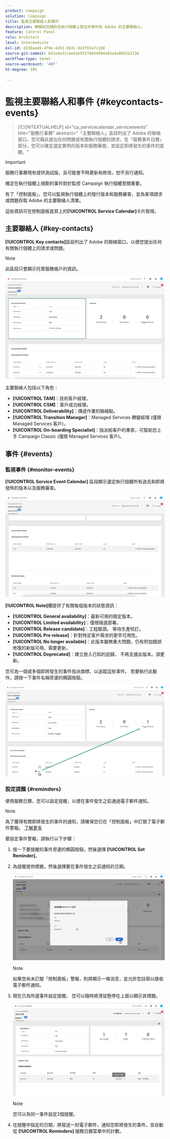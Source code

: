 ```yaml
---
product: campaign
solution: Campaign
title: 監視主要聯絡人和事件
description: 瞭解如何識別在執行個體上發生的事件和 Adobe 的主要聯絡人。
feature: Control Panel
role: Architect
level: Intermediate
exl-id: d230aae6-4f0e-4201-bb3c-0e3f83a7c1b8
source-git-commit: 8d1eda31cbe6ab915760d4894a03a4a0055a3130
workflow-type: tm+mt
source-wordcount: '497'
ht-degree: 59%

---
```


# 監視主要聯絡人和事件 {#keycontacts-events}

>[!CONTEXTUALHELP]
>id="cp_servicecalendar_serviceevents"
>title="服務行事曆"
>abstract="「主要聯絡人」區段列出了 Adobe 的聯絡窗口，您可藉此提出任何問題或有關執行個體的請求。在「服務事件日曆」部分，您可以確定選定實例的版本和服務審閱，並設定即將發生的事件的提醒。"

>[!IMPORTANT]
>
>服務行事曆現有提供測試版，且可能會不時更新和修改，恕不另行通知。

確定在執行個體上規劃的事件對於監控 Campaign 執行個體至關重要。

有了「控制面板」，您可以監視執行個體上的發行版本和服務審查，並為某項請求或問題存取 Adobe 的主要聯絡人清單。

這些資訊可在控制面板首頁上的&#x200B;**[!UICONTROL Service Calendar]**&#x200B;卡片取得。

## 主要聯絡人 {#key-contacts}

**[!UICONTROL Key contacts]**&#x200B;區段列出了 Adobe 的聯絡窗口，以便您提出任何有關執行個體上的請求或問題。

>[!NOTE]
>
>此區段只會顯示托管服務帳戶的資訊。

![](assets/service-events-contacts.png)

主要聯絡人包括以下角色：

* **[!UICONTROL TAM]**：技術客戶經理，
* **[!UICONTROL CSM]**：客戶成功經理，
* **[!UICONTROL Deliverability]**：傳遞作業的聯絡點，
* **[!UICONTROL Transition Manager]**：Managed Services 轉變經理 (僅限 Managed Services 客戶)，
* **[!UICONTROL On-boarding Specialist]**：指派給客戶的專家，可幫助您上手 Campaign Classic (僅限 Managed Services 客戶)。

## 事件 {#events}

### 監視事件 {#monitor-events}

**[!UICONTROL Service Event Calendar]** 區段顯示選定執行個體所有過去和即將發佈的版本以及服務審查。

![](assets/service-events-calendar.png)

**[!UICONTROL Note]**&#x200B;欄提供了有關每個版本的狀態資訊：

* **[!UICONTROL General availability]**：最新可用的穩定版本。
* **[!UICONTROL Limited availability]**：僅限隨選部署。
* **[!UICONTROL Release candidate]**：工程驗證。 等待生產校訂。 
* **[!UICONTROL Pre release]**：針對特定客戶需求的更早可用性。
* **[!UICONTROL No longer available]**：此版本雖無重大問題，仍有附加錯誤修復的新版可用。需要更新。
* **[!UICONTROL Deprecated]**：建立嵌入已知的迴歸。
不再支援此版本。須更新。

您可為一個或多個即將發生的事件指派旗標，以追蹤這些事件。 若要執行此動作，請按一下事件名稱旁邊的橢圓按鈕。

![](assets/service-events-flag.png)

### 設定提醒 {#reminders}

使用服務日曆，您可以設定提醒，以便在事件發生之前通過電子郵件通知。

>[!NOTE]
>
>為了獲得有關即將發生的事件的通知，請確保您已在「控制面板」中訂閱了電子郵件警報。 [了解更多](../performance-monitoring/using/email-alerting.md)

要設定事件警報，請執行以下步驟：

1. 按一下要提醒的事件旁邊的橢圓按鈕，然後選擇 **[!UICONTROL Set Reminder]**。

1. 為提醒提供標題，然後選擇要在事件發生之前通知的日期。

   ![](assets/service-events-set-reminder.png)

   >[!NOTE]
   >
   >如果您尚未訂閱「控制面板」警報，則將顯示一條消息，並允許您註冊以接收電子郵件通知。

1. 現在已為所選事件設定提醒。 您可以隨時將滑鼠懸停在上面以顯示其標題。

   ![](assets/service-events-reminder.png)

   >[!NOTE]
   >
   >您可以為同一事件設定2個提醒。

1. 在提醒中指定的日期，將發送一封電子郵件，通知您即將發生的事件，並自動從 **[!UICONTROL Reminders]** 服務日曆菜單中的計數。
